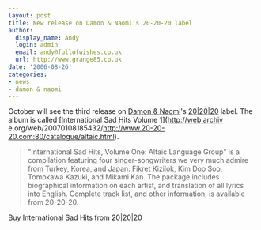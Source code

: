```yaml
---
layout: post
title: New release on Damon & Naomi's 20-20-20 label
author:
  display_name: Andy
  login: admin
  email: andy@fullofwishes.co.uk
  url: http://www.grange85.co.uk
date: '2006-08-26'
categories:
- news
- damon & naomi
---
```

October will see the third release on [Damon &
Naomi](http://www.damonandnaomi.com)'s [20|20|20](http://www.20-20-20.com)
label. The album is called [International Sad Hits Volume 1](http://web.archiv
e.org/web/20070108185432/http://www.20-20-20.com:80/catalogue/altaic.html).

> "International Sad Hits, Volume One: Altaic Language Group" is a compilation
featuring four singer-songwriters we very much admire from Turkey, Korea, and
Japan: Fikret Kizilok, Kim Doo Soo, Tomokawa Kazuki, and Mikami Kan. The
package includes biographical information on each artist, and translation of
all lyrics into English. Complete track list, and other information, is
available from 20-20-20.

Buy International Sad Hits from 20|20|20

